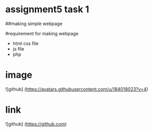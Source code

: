 # assignment5 task 1

##making simple webpage

#requirement for making webpage

* html css file
* js file
* php 

# image
![github] (https://avatars.githubusercontent.com/u/184018023?v=4)

# link
![github] (https://github.com)
